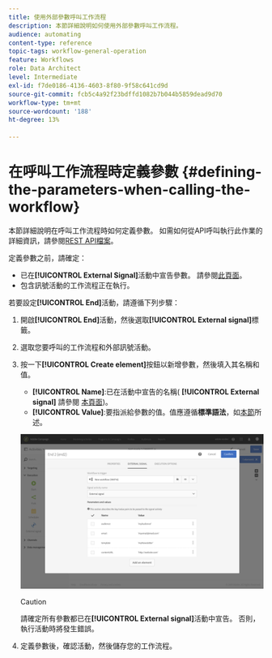 ```yaml
---
title: 使用外部參數呼叫工作流程
description: 本節詳細說明如何使用外部參數呼叫工作流程。
audience: automating
content-type: reference
topic-tags: workflow-general-operation
feature: Workflows
role: Data Architect
level: Intermediate
exl-id: f7de0186-4136-4603-8f80-9f58c641cd9d
source-git-commit: fcb5c4a92f23bdffd1082b7b044b5859dead9d70
workflow-type: tm+mt
source-wordcount: '188'
ht-degree: 13%

---
```


# 在呼叫工作流程時定義參數 {#defining-the-parameters-when-calling-the-workflow}

本節詳細說明在呼叫工作流程時如何定義參數。 如需如何從API呼叫執行此作業的詳細資訊，請參閱[REST API檔案](../../api/using/triggering-a-signal-activity.md)。

定義參數之前，請確定：

* 已在&#x200B;**[!UICONTROL External Signal]**&#x200B;活動中宣告參數。 請參閱[此頁面](../../automating/using/declaring-parameters-external-signal.md)。
* 包含訊號活動的工作流程正在執行。

若要設定&#x200B;**[!UICONTROL End]**&#x200B;活動，請遵循下列步驟：

1. 開啟&#x200B;**[!UICONTROL End]**&#x200B;活動，然後選取&#x200B;**[!UICONTROL External signal]**&#x200B;標籤。
1. 選取您要呼叫的工作流程和外部訊號活動。
1. 按一下&#x200B;**[!UICONTROL Create element]**&#x200B;按鈕以新增參數，然後填入其名稱和值。

   * **[!UICONTROL Name]**:已在活動中宣告的名稱( **[!UICONTROL External signal]** 請參閱 [本頁面](../../automating/using/declaring-parameters-external-signal.md))。
   * **[!UICONTROL Value]**:要指派給參數的值。值應遵循&#x200B;**標準語法**，如[本節](../../automating/using/advanced-expression-editing.md#standard-syntax)所述。

   ![](assets/extsignal_definingparameters_2.png)

   >[!CAUTION]
   >
   >請確定所有參數都已在&#x200B;**[!UICONTROL External signal]**&#x200B;活動中宣告。 否則，執行活動時將發生錯誤。

1. 定義參數後，確認活動，然後儲存您的工作流程。
